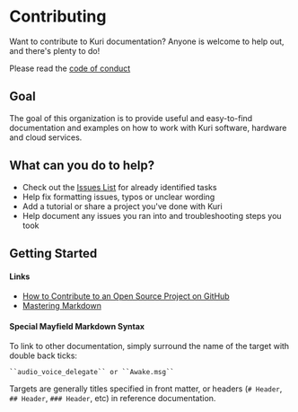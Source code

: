 # Contributing
Want to contribute to Kuri documentation? Anyone is welcome to help out, and 
there's plenty to do!

Please read the [code of conduct](/code-of-conduct.md)

## Goal
The goal of this organization is to provide useful and easy-to-find 
documentation and examples on how to work with Kuri software, hardware and
cloud services.

## What can you do to help?
- Check out the 
[Issues List](https://github.com/KuriRobot/documentation/issues) for already 
identified tasks
- Help fix formatting issues, typos or unclear wording 
- Add a tutorial or share a project you've done with Kuri
- Help document any issues you ran into and troubleshooting steps you took

## Getting Started
#### Links
- [How to Contribute to an Open Source Project on GitHub](https://egghead.io/courses/how-to-contribute-to-an-open-source-project-on-github)
- [Mastering Markdown](https://guides.github.com/features/mastering-markdown/)

#### Special Mayfield Markdown Syntax
To link to other documentation, simply surround the name of the target with 
double back ticks:
```
``audio_voice_delegate`` or ``Awake.msg``
```

Targets are generally titles specified in front matter, or headers 
(`# Header`, `## Header`, `### Header`, etc) in reference documentation.
